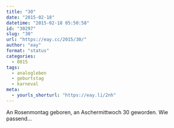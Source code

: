 ```yaml
---
title: "30"
date: "2015-02-18"
datetime: "2015-02-18 05:50:58"
id: "30297"
slug: "30"
url: "https://eay.cc/2015/30/"
author: "eay"
format: "status"
categories:
  - 0815
tags:
  - analogleben
  - geburtstag
  - karneval
meta:
  - yourls_shorturl: "https://eay.li/2nh"
---
```


An Rosenmontag geboren, an Aschermittwoch 30 geworden. Wie passend…
